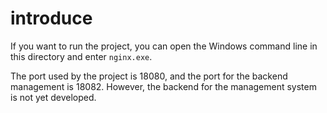 # introduce

If you want to run the project, you can open the Windows command line in this directory and enter `nginx.exe`.

The port used by the project is 18080, and the port for the backend management is 18082. However, the backend for the management system is not yet developed.